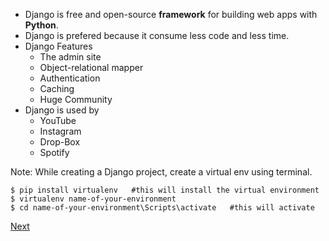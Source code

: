 - Django is free and open-source **framework** for building web apps with **Python**.
- Django is prefered because it consume less code and less time.
- Django Features 
	- The admin site 
	- Object-relational mapper
	- Authentication
	- Caching
	- Huge Community
- Django is used by 
	- YouTube
	- Instagram 
	- Drop-Box
	- Spotify   

Note: While creating a Django project, create a virtual env using terminal.
```shell
$ pip install virtualenv   #this will install the virtual environment
$ virtualenv name-of-your-environment
$ cd name-of-your-environment\Scripts\activate   #this will activate
```

[Next](obsidian://open?vault=NIYOSURAHAME&file=Django%2FBasic%2FCreate%20a%20Project%20and%20app)
 